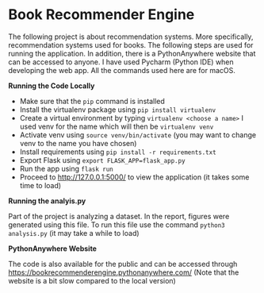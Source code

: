 # Book Recommender Engine

The following project is about recommendation systems. More specifically, recommendation systems
used for books. The following steps are used for running the application. In addition, there is a PythonAnywhere website that can be accessed to anyone.
I have used Pycharm (Python IDE) when developing the web app. All the commands used here are for macOS.

**Running the Code Locally**
- Make sure that the `pip` command is installed
- Install the virtualenv package using `pip install virtualenv`  
- Create a virtual environment by typing `virtualenv <choose a name>` I used venv for the name which will then be `virtualenv venv` 
- Activate venv using `source venv/bin/activate` (you may want to change venv to the name you have chosen)
- Install requirements using `pip install -r requirements.txt`
- Export Flask using `export FLASK_APP=flask_app.py`
- Run the app using `flask run`
- Proceed to http://127.0.0.1:5000/ to view the application (it takes some time to load)

**Running the analyis.py**

Part of the project is analyzing a dataset. In the report, figures were generated using this file. To run this file use the command `python3 analysis.py`
(it may take a while to load)

**PythonAnywhere Website**

The code is also available for the public and can be accessed through https://bookrecommenderengine.pythonanywhere.com/
(Note that the website is a bit slow compared to the local version)